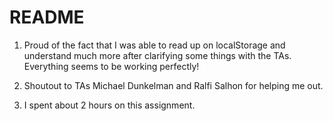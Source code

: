# README

1. Proud of the fact that I was able to read up on localStorage and understand much more after clarifying some things with the TAs. Everything seems to be working perfectly!

2. Shoutout to TAs Michael Dunkelman and Ralfi Salhon for helping me out.

3. I spent about 2 hours on this assignment.